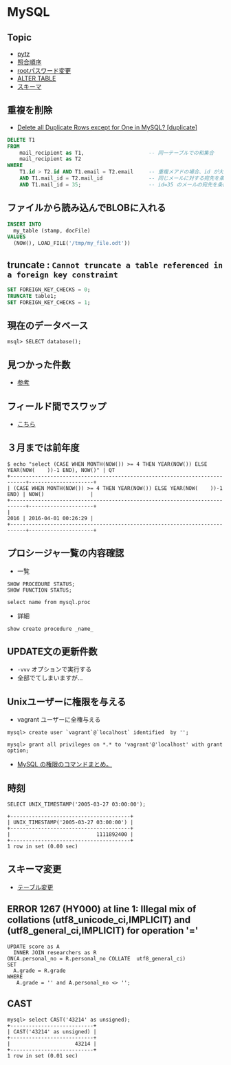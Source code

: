 # MySQL

## Topic

- [pytz](mysql.pytz.md)
- [照合順序](mysql.collate.md)
- [rootパスワード変更](mysql.password.md)
- [ALTER TABLE](mysql.alter.table.md)
- [スキーマ](mysql.schema.md)


## 重複を削除

- [Delete all Duplicate Rows except for One in MySQL? [duplicate]](http://stackoverflow.com/questions/4685173/delete-all-duplicate-rows-except-for-one-in-mysql)

~~~sql
DELETE T1
FROM
    mail_recipient as T1,                     -- 同一テーブルでの和集合
    mail_recipient as T2
WHERE
    T1.id > T2.id AND T1.email = T2.email     -- 重複メアドの場合、id が大きい方が削除対応
    AND T1.mail_id = T2.mail_id               -- 同じメールに対する宛先を条件とする
    AND T1.mail_id = 35;                      -- id=35 のメールの宛先を条件とする
~~~

## ファイルから読み込んでBLOBに入れる

~~~sql
INSERT INTO
  my_table (stamp, docFile)
VALUES
  (NOW(), LOAD_FILE('/tmp/my_file.odt'))
~~~

## truncate : `Cannot truncate a table referenced in a foreign key constraint`


~~~sql
SET FOREIGN_KEY_CHECKS = 0;
TRUNCATE table1;
SET FOREIGN_KEY_CHECKS = 1;
~~~


## 現在のデータベース

~~~
msql> SELECT database();
~~~

## 見つかった件数

- [参考](https://stackoverflow.com/questions/2229218/does-mysql-have-an-equivalent-to-rowcount-like-in-mssql)

## フィールド間でスワップ

- [こちら](https://stackoverflow.com/questions/37649/swapping-column-values-in-mysql)

##  ３月までは前年度

```
$ echo "select (CASE WHEN MONTH(NOW()) >= 4 THEN YEAR(NOW()) ELSE YEAR(NOW(    ))-1 END), NOW()" | QT
+---------------------------------------------------------------------------+---------------------+
| (CASE WHEN MONTH(NOW()) >= 4 THEN YEAR(NOW()) ELSE YEAR(NOW(    ))-1 END) | NOW()               |
+---------------------------------------------------------------------------+---------------------+
|                                                                      2016 | 2016-04-01 00:26:29 |
+---------------------------------------------------------------------------+---------------------+
```



## プロシージャ一覧の内容確認

- 一覧

```
SHOW PROCEDURE STATUS;
SHOW FUNCTION STATUS;
```

```
select name from mysql.proc
```

- 詳細

```
show create procedure _name_
```

## UPDATE文の更新件数

- `-vvv` オプションで実行する
- 全部でてしまいますが...


## Unixユーザーに権限を与える

- vagrant ユーザーに全権与える

~~~
mysql> create user `vagrant`@`localhost` identified  by '';
~~~
~~~
mysql> grant all privileges on *.* to 'vagrant'@'localhost' with grant option;
~~~

- [MySQL の権限のコマンドまとめ。](http://qiita.com/PallCreaker/items/0b02c5f42be5d1a14adb)


## 時刻

~~~mysql
SELECT UNIX_TIMESTAMP('2005-03-27 03:00:00');

+---------------------------------------+
| UNIX_TIMESTAMP('2005-03-27 03:00:00') |
+---------------------------------------+
|                            1111892400 |
+---------------------------------------+
1 row in set (0.00 sec)
~~~

## スキーマ変更

- [テーブル変更](sql.alter.table.md)

## ERROR 1267 (HY000) at line 1: Illegal mix of collations (utf8_unicode_ci,IMPLICIT) and (utf8_general_ci,IMPLICIT) for operation '='


~~~msyql
UPDATE score as A
  INNER JOIN researchers as R
ON(A.personal_no = R.personal_no COLLATE  utf8_general_ci)
SET
  A.grade = R.grade
WHERE
   A.grade = '' and A.personal_no <> '';
~~~


## CAST

~~~mysql
mysql> select CAST('43214' as unsigned);                                                                                                                                      
+---------------------------+
| CAST('43214' as unsigned) |
+---------------------------+
|                     43214 |
+---------------------------+
1 row in set (0.01 sec)
~~~
